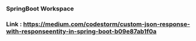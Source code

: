 ### SpringBoot Workspace
### Link : https://medium.com/codestorm/custom-json-response-with-responseentity-in-spring-boot-b09e87ab1f0a
